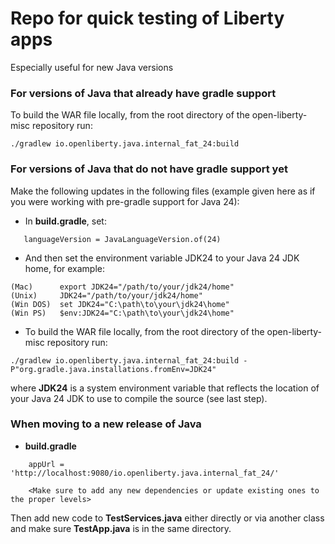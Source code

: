 # Repo for quick testing of Liberty apps
Especially useful for new Java versions


### For versions of Java that already have gradle support
To build the WAR file locally, from the root directory of the open-liberty-misc repository run:

```
./gradlew io.openliberty.java.internal_fat_24:build
```


### For versions of Java that do not have gradle support yet
Make the following updates in the following files (example given here as if you were working with pre-gradle support for Java 24):

- In **build.gradle**, set:

```
   languageVersion = JavaLanguageVersion.of(24)
```

- And then set the environment variable JDK24 to your Java 24 JDK home, for example:

```
(Mac)      export JDK24="/path/to/your/jdk24/home"
(Unix)     JDK24="/path/to/your/jdk24/home"
(Win DOS)  set JDK24="C:\path\to\your\jdk24\home"
(Win PS)   $env:JDK24="C:\path\to\your\jdk24\home"
```

- To build the WAR file locally, from the root directory of the open-liberty-misc repository run:

```
./gradlew io.openliberty.java.internal_fat_24:build -P"org.gradle.java.installations.fromEnv=JDK24"
```
where **JDK24** is a system environment variable that reflects the location of your Java 24 JDK to use to compile the source (see last step).


### When moving to a new release of Java
- **build.gradle**

```
    appUrl = 'http://localhost:9080/io.openliberty.java.internal_fat_24/'

    <Make sure to add any new dependencies or update existing ones to the proper levels>
```

Then add new code to **TestServices.java** either directly or via another class and make sure **TestApp.java** is in the same directory.
